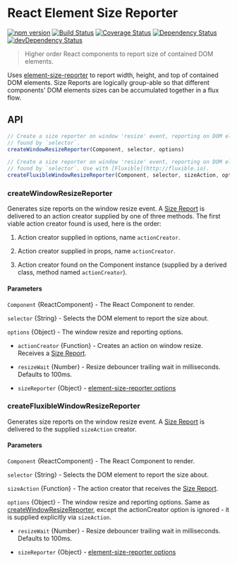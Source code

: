 # React Element Size Reporter

[![npm version](https://badge.fury.io/js/react-element-size-reporter.svg)](http://badge.fury.io/js/react-element-size-reporter)
[![Build Status](https://travis-ci.org/localnerve/react-element-size-reporter.svg?branch=master)](https://travis-ci.org/localnerve/react-element-size-reporter)
[![Coverage Status](https://coveralls.io/repos/github/localnerve/react-element-size-reporter/badge.svg?branch=master)](https://coveralls.io/github/localnerve/react-element-size-reporter?branch=master)
[![Dependency Status](https://david-dm.org/localnerve/react-element-size-reporter.svg)](https://david-dm.org/localnerve/react-element-size-reporter)
[![devDependency Status](https://david-dm.org/localnerve/react-element-size-reporter/dev-status.svg)](https://david-dm.org/localnerve/react-element-size-reporter#info=devDependencies)

> Higher order React components to report size of contained DOM elements.

Uses [element-size-reporter](https://github.com/localnerve/element-size-reporter) to report width, height, and top of contained DOM elements. Size Reports are logically group-able so that different components' DOM elements sizes can be accumulated together in a flux flow.

## API
```javascript
// Create a size reporter on window 'resize' event, reporting on DOM element
// found by `selector`.
createWindowResizeReporter(Component, selector, options)

// Create a size reporter on window 'resize' event, reporting on DOM element
// found by `selector`. Use with [Fluxible](http://fluxible.io).
createFluxibleWindowResizeReporter(Component, selector, sizeAction, options)
```

### createWindowResizeReporter
Generates size reports on the window resize event. A [Size Report](https://github.com/localnerve/element-size-reporter#size-report) is delivered to an action creator supplied by one of three methods. The first viable action creator found is used, here is the order:

1. Action creator supplied in options, name `actionCreator`.

2. Action creator supplied in props, name `actionCreator`.

3. Action creator found on the Component instance (supplied by a derived class, method named `actionCreator`).

#### Parameters
`Component` {ReactComponent} - The React Component to render.

`selector` {String} - Selects the DOM element to report the size about.

`options` {Object} - The window resize and reporting options.
  * `actionCreator` {Function} - Creates an action on window resize. Receives a [Size Report](https://github.com/localnerve/element-size-reporter#size-report).

  * `resizeWait` {Number} - Resize debouncer trailing wait in milliseconds. Defaults to 100ms.

  * `sizeReporter` {Object} - [element-size-reporter options](https://github.com/localnerve/element-size-reporter#options)

### createFluxibleWindowResizeReporter
Generates size reports on the window resize event. A [Size Report](https://github.com/localnerve/element-size-reporter#size-report) is delivered to the supplied `sizeAction` creator.

#### Parameters
`Component` {ReactComponent} - The React Component to render.

`selector` {String} - Selects the DOM element to report the size about.

`sizeAction` {Function} - The action creator that receives the [Size Report](https://github.com/localnerve/element-size-reporter#size-report).

`options` {Object} - The window resize and reporting options. Same as [createWindowResizeReporter](#createWindowResizeReporter), except the actionCreator option is ignored - it is supplied explicitly via `sizeAction`.

* `resizeWait` {Number} - Resize debouncer trailing wait in milliseconds. Defaults to 100ms.

* `sizeReporter` {Object} - [element-size-reporter options](https://github.com/localnerve/element-size-reporter#options)
